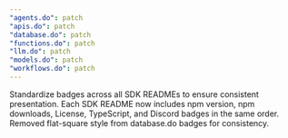 ```yaml
---
"agents.do": patch
"apis.do": patch
"database.do": patch
"functions.do": patch
"llm.do": patch
"models.do": patch
"workflows.do": patch
---
```


Standardize badges across all SDK READMEs to ensure consistent presentation. Each SDK README now includes npm version, npm downloads, License, TypeScript, and Discord badges in the same order. Removed flat-square style from database.do badges for consistency.
